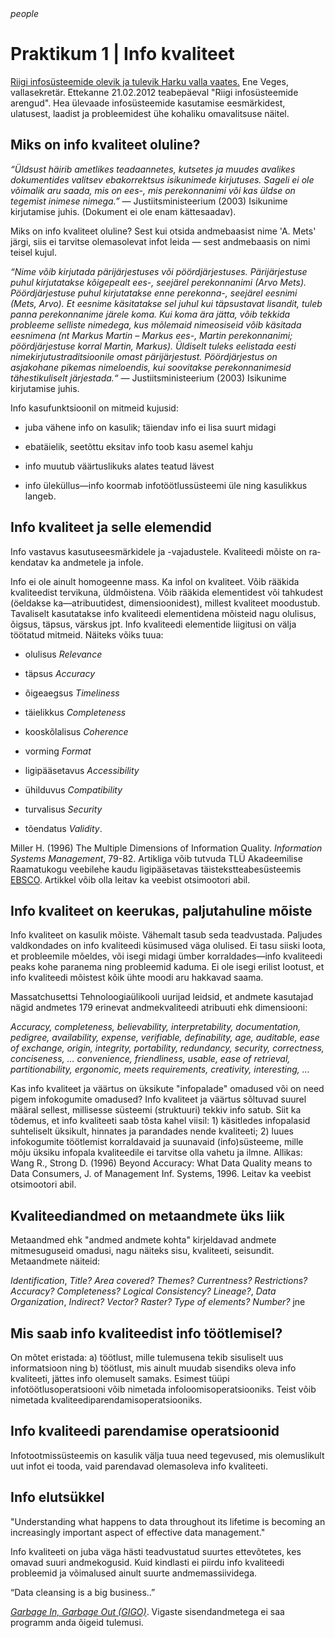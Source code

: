 <div style='display: inline-block;'><i class="material-icons ikoon teal">people</i></div>

# Praktikum 1 | Info kvaliteet 

[Riigi infosüsteemide olevik ja tulevik Harku valla vaates.](https://www.ria.ee/public/Programm/Tark_e_riik_2011/riigi_infosusteemi_arengute_infopaev_21.02.12/15_Ene_Veges__Harku_VV.pdf) Ene Veges, vallasekretär. Ettekanne 21.02.2012 teabepäeval "Riigi infosüsteemide arengud". Hea ülevaade infosüsteemide kasutamise eesmärkidest, ulatusest, laadist ja probleemidest ühe kohaliku omavalitsuse näitel.

## Miks on info kvaliteet oluline?

_“Üldsust häirib ametlikes teadaannetes, kutsetes ja muudes avalikes dokumentides valitsev ebakorrektsus isikunimede kirjutuses. Sageli ei ole võimalik aru saada, mis on ees-, mis perekonnanimi või kas üldse on tegemist inimese nimega.”_ — Justiitsministeerium (2003) Isikunime kirjutamise juhis. (Dokument ei ole enam kättesaadav).

Miks on info kvaliteet oluline? Sest kui otsida andmebaasist nime 'A. Mets' järgi, siis ei tarvitse olemasolevat infot leida — sest andmebaasis on nimi teisel kujul.

_“Nime võib kirjutada pärijärjestuses või pöördjärjestuses. Pärijärjestuse puhul kirjutatakse kõigepealt ees-, seejärel perekonnanimi (Arvo Mets). Pöördjärjestuse puhul kirjutatakse enne perekonna-, seejärel eesnimi (Mets, Arvo). Et eesnime käsitatakse sel juhul kui täpsustavat lisandit, tuleb panna perekonnanime järele koma. Kui koma ära jätta, võib tekkida probleeme selliste nimedega, kus mõlemaid nimeosiseid võib käsitada eesnimena (nt Markus Martin – Markus ees-, Martin perekonnanimi; pöördjärjestuse korral Martin, Markus). Üldiselt tuleks eelistada eesti nimekirjutustraditsioonile omast pärijärjestust. Pöördjärjestus on asjakohane pikemas nimeloendis, kui soovitakse perekonnanimesid tähestikuliselt järjestada.“_ — Justiitsministeerium (2003) Isikunime kirjutamise juhis.

Info kasufunktsioonil on mitmeid kujusid: 

- juba vähene info on kasulik; täiendav info ei lisa suurt midagi 

- ebatäielik, seetõttu eksitav info toob kasu asemel kahju 

- info muutub väärtuslikuks alates teatud lävest 

- info üleküllus—info koormab infotöötlussüsteemi üle ning kasulikkus langeb. 

## Info kvaliteet ja selle elemendid

Info vastavus ka­su­tus­ees­mär­ki­de­le ja -vajadustele. Kvaliteedi mõiste on ra­ken­da­tav ka andmetele ja infole.

Info ei ole ainult homogeenne mass. Ka infol on kvaliteet. Võib rääkida kvaliteedist tervikuna, üldmõistena. Võib rääkida elementidest või tahkudest (öeldakse ka—atribuutidest, dimensioonidest), millest kvaliteet moodustub. Tavaliselt kasutatakse info kvaliteedi elementidena mõisteid nagu olulisus, õigsus, täpsus, värskus jpt. Info kvaliteedi elementide liigitusi on välja töötatud mitmeid. Näiteks võiks tuua: 

- olulisus _Relevance_ 

- täpsus _Accuracy_ 

- õigeaegsus _Timeliness_ 

- täielikkus _Completeness_ 

- kooskõlalisus _Coherence_ 

- vorming _Format_ 

- ligipääsetavus _Accessibility_ 

- ühilduvus _Compatibility_ 

- turvalisus _Security_ 

- tõendatus _Validity_.

Miller H. (1996) The Multiple Dimensions of Information Quality. _Information Systems Management_, 79-82. Artikliga võib tutvuda TLÜ Akadeemilise Raamatukogu veebilehe kaudu ligipääsetavas täistekstteabesüsteemis [EBSCO](https://www.tlulib.ee/index.php/et/inforessursid/e-andmebaasid). Artikkel võib olla leitav ka veebist otsimootori abil.

## Info kvaliteet on keerukas, paljutahuline mõiste

Info kvaliteet on kasulik mõiste. Vähemalt tasub seda teadvustada. Paljudes valdkondades on info kvaliteedi küsimused väga olulised. Ei tasu siiski loota, et probleemile mõeldes, või isegi midagi ümber korraldades—info kvaliteedi peaks kohe paranema ning probleemid kaduma. Ei ole isegi erilist lootust, et info kvaliteedi mõistest kõik ühte moodi aru hakkavad saama.

Massatchusettsi Tehnoloogiaülikooli uurijad leidsid, et andmete kasutajad nägid andmetes 179 erinevat andmekvaliteedi atribuuti ehk dimensiooni: 

_Accuracy, completeness, believability, interpretability, documentation, pedigree, availability, expense, verifiable, definability, age, auditable, ease of exchange, origin, integrity, portability, redundancy, security, correctness, conciseness, … convenience, friendliness, usable, ease of retrieval, partitionability, ergonomic, meets requirements, creativity, interesting, …_

Kas info kvaliteet ja väärtus on üksikute "info­pa­la­de" omadused või on need pigem infokogumite oma­du­sed? Info kvaliteet ja väärtus sõl­tuvad suurel mää­ral sellest, millisesse süsteemi (struk­tuuri) tek­kiv in­fo sa­tub. Siit ka tõdemus, et info kvaliteeti saab tõsta ka­hel viisil: 1) käsitledes infopalasid suh­te­li­selt üksi­kult, hinnates ja paran­da­des nen­de kva­li­teeti; 2) luu­es infokogumite töötlemist kor­ral­da­vaid ja suu­navaid (in­fo)süsteeme, mille mõju ük­si­ku infopala kva­li­tee­di­le ei tarvitse olla va­hetu ja ilm­ne. Allikas: Wang R., Strong D. (1996) Beyond Accuracy: What Data Quality means to Data Consumers, J. of Management Inf. Systems, 1996. Leitav ka veebist otsimootori abil.

## Kvaliteediandmed on metaandmete üks liik

Metaandmed ehk "andmed andmete kohta" kirjeldavad andmete mitmesuguseid omadusi, nagu näiteks sisu, kvaliteeti, seisundit. Metaandmete näiteid: 

_Identification_, _Title? Area covered? Themes? Currentness? Restrictions?_ 
_Accuracy? Completeness? Logical Consistency? Lineage?_, _Data Organization_, 
_Indirect? Vector? Raster? Type of elements? Number?_ jne

## Mis saab info kvaliteedist info töötlemisel?

On mõtet eristada: a) töötlust, mille tulemusena tekib sisuliselt uus informatsioon ning b) töötlust, mis ainult muudab sisendiks oleva info kvaliteeti, jättes info olemuselt samaks. Esimest tüüpi infotöötlusoperatsiooni võib nimetada infoloomisoperatsiooniks. Teist võib nimetada kvaliteediparendamisoperatsiooniks.

## Info kvaliteedi parendamise operatsioonid

Infotootmissüsteemis on kasulik välja tuua need tegevused, mis olemuslikult uut infot ei tooda, vaid parendavad olemasoleva info kvaliteeti.

## Info elutsükkel

"Understanding what happens to data throughout its lifetime is becoming an increasingly important aspect of effective data management." 

Info kvaliteeti on juba väga hästi teadvustatud suurtes ettevõtetes, kes omavad suuri andmekogusid. Kuid kindlasti ei piirdu info kvaliteedi probleemid ja võimalused ainult suurte andmemassiividega. 

“Data cleansing is a big business..”  

_[Garbage In, Garbage Out (GIGO)](https://en.wikipedia.org/wiki/Garbage_in,_garbage_out)_. Vigaste sisendandmetega ei saa programm anda õigeid tulemusi. 
